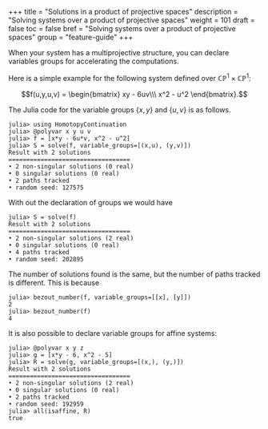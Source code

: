 +++
title = "Solutions in a product of projective spaces"
description = "Solving systems over a product of projective spaces"
weight = 101
draft = false
toc = false
bref = "Solving systems over a product of projective spaces"
group = "feature-guide"
+++

When your system has a multiprojective structure, you can declare variables groups for accelerating the computations.

Here is a simple example for the following system defined over $\mathbb{CP}^1\times  \mathbb{CP}^1$:

$$f(u,y,u,v) = \begin{bmatrix} xy - 6uv\\\ x^2 - u^2 \end{bmatrix}.$$

The Julia code for the variable groups $\{x,y\}$ and $\{u,v\}$ is as follows.

```julia-repl
julia> using HomotopyContinuation
julia> @polyvar x y u v
julia> f = [x*y - 6u*v, x^2 - u^2]
julia> S = solve(f, variable_groups=[(x,u), (y,v)])
Result with 2 solutions
==================================
• 2 non-singular solutions (0 real)
• 0 singular solutions (0 real)
• 2 paths tracked
• random seed: 127575
```

With out the declaration of groups we would have

```julia-repl
julia> S = solve(f)
Result with 2 solutions
==================================
• 2 non-singular solutions (2 real)
• 0 singular solutions (0 real)
• 4 paths tracked
• random seed: 202895
```

The number of solutions found is the same, but the number of paths tracked is different. This is because

```julia-repl
julia> bezout_number(f, variable_groups=[[x], [y]])
2
julia> bezout_number(f)
4
```


It is also possible to declare variable groups for affine systems:

```julia-repl
julia> @polyvar x y z
julia> g = [x*y - 6, x^2 - 5]
julia> R = solve(g, variable_groups=[(x,), (y,)])
Result with 2 solutions
==================================
• 2 non-singular solutions (2 real)
• 0 singular solutions (0 real)
• 2 paths tracked
• random seed: 192959
julia> all(isaffine, R)
true
```
